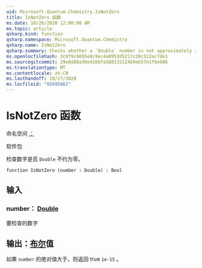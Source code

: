 ```yaml
---
uid: Microsoft.Quantum.Chemistry.IsNotZero
title: IsNotZero 函数
ms.date: 10/26/2020 12:00:00 AM
ms.topic: article
qsharp.kind: function
qsharp.namespace: Microsoft.Quantum.Chemistry
qsharp.name: IsNotZero
qsharp.summary: Checks whether a `Double` number is not approximately zero.
ms.openlocfilehash: 3c0f9c6695e8c9ec4a0953d5217c28c512ac7de1
ms.sourcegitcommit: 29e0d88a30e4166fa580132124b0eb57e1f0e986
ms.translationtype: MT
ms.contentlocale: zh-CN
ms.lasthandoff: 10/27/2020
ms.locfileid: "92695862"
---
```

# <a name="isnotzero-function"></a>IsNotZero 函数

命名空间 [：](xref:Microsoft.Quantum.Chemistry)

软件包 [](https://nuget.org/packages/)


检查数字是否 `Double` 不约为零。

```qsharp
function IsNotZero (number : Double) : Bool
```


## <a name="input"></a>输入

### <a name="number--double"></a>number： [Double](xref:microsoft.quantum.lang-ref.double)

要检查的数字



## <a name="output--bool"></a>输出：[布尔](xref:microsoft.quantum.lang-ref.bool)值

如果 `number` 的绝对值大于，则返回 true `1e-15` 。